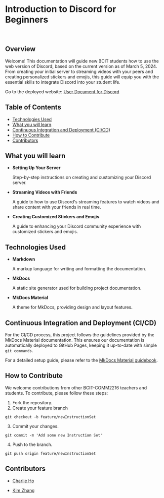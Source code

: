 # Introduction to Discord for Beginners

<br>

## Overview

Welcome! This documentation will guide new BCIT students how to use the web version of Discord, based on
the current version as of March 5, 2024. From creating your initial server to streaming videos with your peers
and creating personalized stickers and emojis, this guide will equip you with the essential skills to integrate Discord
into your student life.


Go to the deployed website: [User Document for Discord](https://char-lie-ho.github.io/COMM2216-user-document/)


## Table of Contents

- [Technologies Used](#technologies-used)
- [What you will learn](#what-you-will-learn)
- [Continuous Integration and Deployment (CI/CD)](#continuous-integration-and-deployment-cicd)
- [How to Contribute](#how-to-contribute)
- [Contributors](#contributors)


## What you will learn

- **Setting Up Your Server**

    Step-by-step instructions on creating and customizing your Discord server.


- **Streaming Videos with Friends**

    A guide to how to use Discord's streaming features to watch videos and share content 
with your friends in real time.


- **Creating Customized Stickers and Emojis**

    A guide to enhancing your Discord community experience with customized stickers and emojis.

## Technologies Used

- **Markdown** 
    
    A markup language for writing and formatting the documentation.


- **MkDocs** 

  A static site generator used for building project documentation.


- **MkDocs Material** 

    A theme for MkDocs, providing design and layout features.


## Continuous Integration and Deployment (CI/CD)

For the CI/CD process, this project follows the guidelines provided by the 
MkDocs Material documentation. This ensures our documentation is automatically deployed to GitHub Pages, keeping it 
up-to-date with simple `git commands`. 

For a detailed setup guide, please refer to the [MkDocs Material 
 guidebook](https://squidfunk.github.io/mkdocs-material/).

## How to Contribute

We welcome contributions from other BCIT-COMM2216 teachers and students. To contribute, please follow these steps:

1. Fork the repository.
2. Create your feature branch
```git
git checkout -b feature/newInstructionSet
```
3. Commit your changes.
```git
git commit -m 'Add some new Instruction Set'
```
4. Push to the branch.
```git
git push origin feature/newInstructionSet
```

## Contributors

- [Charlie Ho](https://github.com/char-lie-ho)

- [Kim Zhang](https://github.com/yuezhang27)
